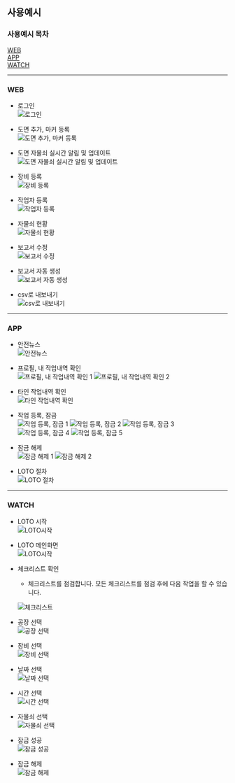 ## 사용예시

### 사용예시 목차

[WEB](#web)<br>
[APP](#app)<br>
[WATCH](#watch)<br>

---

### WEB

- 로그인<br>
  ![로그인](../docs/images/WEB/로그인.gif)

- 도면 추가, 마커 등록<br>
  ![도면 추가, 마커 등록](../docs/images/WEB/도면등록%20및%20마커등록.gif)

- 도면 자물쇠 실시간 알림 및 업데이트<br>
  ![도면 자물쇠 실시간 알림 및 업데이트](../docs/images/WEB/도면%20자물쇠%20실시간%20알림%20및%20업데이트.gif)

- 장비 등록<br>
  ![장비 등록](../docs/images/WEB/장비%20등록.gif)

- 작업자 등록<br>
  ![작업자 등록](../docs/images/WEB/임직원%20등록.gif)

- 자물쇠 현황<br>
  ![자물쇠 현황](../docs/images/WEB/실시간%20자물쇠%20현황%20업데이트.gif)

- 보고서 수정<br>
  ![보고서 수정](../docs/images/WEB/보고서%20수정.gif)

- 보고서 자동 생성<br>
  ![보고서 자동 생성](../docs/images/WEB/보고서%20자동생성.gif)

- csv로 내보내기<br>
  ![csv로 내보내기](../docs/images/WEB/csv내보내기.gif)

---

### APP

- 안전뉴스<br>
  ![안전뉴스](<../docs/images/APP/APP%20(0).jpg>)

- 프로필, 내 작업내역 확인<br>
  ![프로필, 내 작업내역 확인 1](<../docs/images/APP/Profile%20(1).jpg>)
  ![프로필, 내 작업내역 확인 2](<../docs/images/APP/Profile%20(2).jpg>)

- 타인 작업내역 확인<br>
  ![타인 작업내역 확인](../docs/images/APP/타인%20작업내역%20확인.gif)

- 작업 등록, 잠금<br>
  ![작업 등록, 잠금 1](<../docs/images/APP/APP%20(1).jpg>)
  ![작업 등록, 잠금 2](<../docs/images/APP/APP%20(2).jpg>)
  ![작업 등록, 잠금 3](<../docs/images/APP/APP%20(3).jpg>)
  ![작업 등록, 잠금 4](<../docs/images/APP/APP%20(4).jpg>)
  ![작업 등록, 잠금 5](<../docs/images/APP/APP%20(5).jpg>)

- 잠금 해제<br>
  ![잠금 해제 1](../docs/images/APP/LOTO잠금%20-%20열림%20완료.png)
  ![잠금 해제 2](../docs/images/APP/LOTO잠금%20-%20잠금%20완료.png)

- LOTO 절차<br>
  ![LOTO 절차](../docs/images/APP/LOTO%20절차.jpg)

---

### WATCH

- LOTO 시작<br>
  ![LOTO시작](../docs/images/WATCH/WATCH%20PIn%20로그인.gif)

- LOTO 메인화면<br>
  ![LOTO시작](../docs/images/WATCH/WATCH%20메인화면.gif)

- 체크리스트 확인<br>

  - 체크리스트를 점검합니다. 모든 체크리스트를 점검 후에 다음 작업을 할 수 있습니다.<br>

  ![체크리스트](../docs/images/WATCH/WATCH%20체크리스트.gif)

- 공장 선택<br>
  ![공장 선택](../docs/images/WATCH/WATCH%20공장선택.gif)

- 장비 선택<br>
  ![장비 선택](../docs/images/WATCH/WATCH%20장비선택.gif)

- 날짜 선택<br>
  ![날짜 선택](../docs/images/WATCH/WATCH%20날짜선택.gif)

- 시간 선택<br>
  ![시간 선택](../docs/images/WATCH/WATCH%20시간선택.gif)

- 자물쇠 선택<br>
  ![자물쇠 선택](../docs/images/WATCH/WATCH%20자물쇠%20선택.png)

- 잠금 성공<br>
  ![잠금 성공](../docs/images/WATCH/WATCH%20잠금.png)

- 잠금 해제<br>
  ![잠금 해제](../docs/images/WATCH/WATCH%20잠금해제.png)

